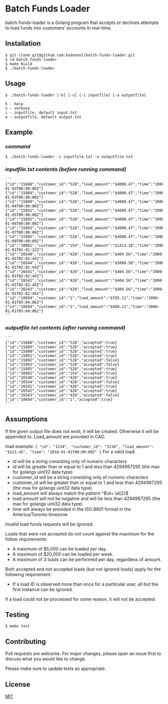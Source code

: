 # Batch Funds Loader

batch-funds-loader is a Golang program that accepts or declines attempts to load funds into customers' accounts in real-time.

## Installation

    $ git clone git@github.com:kodonnel/batch-funds-loader.git
    $ cd batch-funds-loader
    $ make build
    $ ./batch-funds-loader

## Usage

    $ ./batch-funds-loader [-h] [-v] [-i inputfile] [-o outputfile] 

    h - help
    v - verbose
    i - inputfile, default input.txt
    o - outputfile, default output.txt

## Example

### *command*

    $ ./batch-funds-loader -i inputfile.txt -o outputfile.txt

### *inputfile.txt contents (before running command)*

    ```
    {"id":"15888","customer_id":"528","load_amount":"$4000.47","time":"2000-01-02T00:00:00Z"}
    {"id":"15889","customer_id":"528","load_amount":"$4000.47","time":"2000-01-03T00:00:00Z"}
    {"id":"15890","customer_id":"528","load_amount":"$4000.47","time":"2000-01-04T00:00:00Z"}
    {"id":"15891","customer_id":"528","load_amount":"$4000.47","time":"2000-01-05T00:00:00Z"}
    {"id":"15892","customer_id":"528","load_amount":"$4000.47","time":"2000-01-06T00:00:00Z"}
    {"id":"15893","customer_id":"528","load_amount":"$4000.47","time":"2000-01-07T00:00:00Z"}
    {"id":"15895","customer_id":"528","load_amount":"$4000.47","time":"2000-01-09T00:00:00Z"}
    {"id":"30081","customer_id":"154","load_amount":"$1413.18","time":"2000-01-01T01:01:22Z"}
    {"id":"26540","customer_id":"426","load_amount":"$404.56","time":"2000-01-01T02:02:44Z"}
    {"id":"26544","customer_id":"426","load_amount":"$5000.56","time":"2000-01-01T02:02:44Z"}
    {"id":"26541","customer_id":"426","load_amount":"$404.56","time":"2000-01-01T02:02:44Z"}
    {"id":"26542","customer_id":"426","load_amount":"$404.56","time":"2000-01-01T02:02:44Z"}
    {"id":"26543","customer_id":"426","load_amount":"$404.56","time":"2000-01-01T02:02:44Z"}
    {"id":"10694","customer_id":"1","load_amount":"$785.11","time":"2000-01-01T03:04:06Z"}
    {"id":"10694","customer_id":"1","load_amount":"$400.11","time":"2000-01-01T03:04:06Z"}
    ```

### *outputfile.txt contents (after running command)*

    ```
    {"id":"15888","customer_id":"528","accepted":true}
    {"id":"15889","customer_id":"528","accepted":true}
    {"id":"15890","customer_id":"528","accepted":true}
    {"id":"15891","customer_id":"528","accepted":true}
    {"id":"15892","customer_id":"528","accepted":false}
    {"id":"15893","customer_id":"528","accepted":false}
    {"id":"15895","customer_id":"528","accepted":true}
    {"id":"30081","customer_id":"154","accepted":true}
    {"id":"26540","customer_id":"426","accepted":true}
    {"id":"26544","customer_id":"426","accepted":false}
    {"id":"26541","customer_id":"426","accepted":true}
    {"id":"26542","customer_id":"426","accepted":true}
    {"id":"26543","customer_id":"426","accepted":false}
    {"id":"10694","customer_id":"1","accepted":true}
    ```

## Assumptions

If the given output file does not exist, it will be created. Otherwise it will be appended to.
Load_amount are provided in CAD.


load example:
    ```
    {
        "id": "1234",
        "customer_id": "1234",
        "load_amount": "$123.45",
        "time": "2018-01-01T00:00:00Z"
    }
    ```
For a valid load:
- id will be a string consisting only of numeric characters
- id will be greater than or equal to 1 and less than 4294967295 (the max for golangs uint32 data type)
- customer_id will be a string consisting only of numeric characters
- customer_id will be greater than or equal to 1 and less than 4294967295 (the max for golangs uint32 data type)
- load_amount will always match the pattern ^\$\d+\.\d{2}$
- load amount will not be negative and will be less than 4294967295 (the max for golangs uint32 data type)
- time will always be provided in the ISO 8601 format in the America/Toronto timezone

Invalid load funds requests will be ignored.

Loads that were not accepted do not count against the maximum for the follow requirements:
- A maximum of $5,000 can be loaded per day. 
- A maximum of $20,000 can be loaded per week.
- A maximum of 3 loads can be performed per day, regardless of amount.


Both accepted and not accepted loads (but not ignored loads) apply for the following requirement:
- If a load ID is observed more than once for a particular user, all but the first instance can be ignored.

If a load could not be processed for some reason, it will not be accepted.

## Testing

    $ make test

## Contributing
Pull requests are welcome. For major changes, please open an issue first to discuss what you would like to change.

Please make sure to update tests as appropriate.

## License
[MIT](https://choosealicense.com/licenses/mit/)